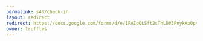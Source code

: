 ```yaml
---
permalink: s43/check-in
layout: redirect
redirect: https://docs.google.com/forms/d/e/1FAIpQLSft2sTnLDV3PnykKp0p4sFYstPEXmtJbxWb_LvevnQnDxdPRQ/viewform
owner: truffles
---
```

